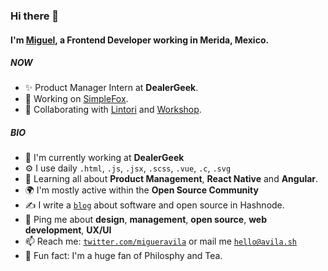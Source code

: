 ### Hi there 👋

#### I'm [Miguel](https://avila.sh), a Frontend Developer working in Merida, Mexico.

##### NOW

- ✨ Product Manager Intern at **DealerGeek**.
- 🦊 Working on [SimpleFox](https://github.com/migueravila/SimpleFox).
- 🤝 Collaborating with [Lintori](https://github.com/Lintori) and [Workshop](https://heyworkshop.github.io/Site/).

##### BIO

- 🏢 I'm currently working at **DealerGeek**
- ⚙️ I use daily `.html`, `.js`, `.jsx`, `.scss`, `.vue`, `.c`, `.svg`
- 🌱 Learning all about **Product Management**, **React Native** and **Angular**.
- 🌍 I'm mostly active within the **Open Source Community**
- ✍️ I write a [`blog`](https://avila.sh/blog) about software and open source in Hashnode.
- 💬 Ping me about **design**, **management**, **open source**, **web development**, **UX/UI**
- 📫 Reach me: [`twitter.com/migueravila`](https://twitter.com/migueravila) or mail me [`hello@avila.sh`](mailto:hello@avila.sh)
- 🍵 Fun fact: I'm a huge fan of Philosphy and Tea.
